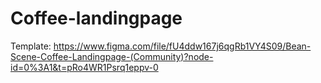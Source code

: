 # Coffee-landingpage
Template: https://www.figma.com/file/fU4ddw167j6qgRb1VY4S09/Bean-Scene-Coffee-Landingpage-(Community)?node-id=0%3A1&t=pRo4WR1Psrq1eppv-0
